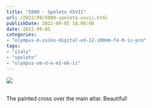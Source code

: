 ```yaml
---
title: "5800 - Spoleto XXVII"
url: /2022/09/5800-spoleto-xxvii.html
publishDate: 2022-09-05 18:00:00
date: 2022-09-05
categories:
- "olympus-m-zuiko-digital-ed-12-100mm-f4-0-is-pro"
tags:
- "italy"
- "spoleto"
- "olympus-om-d-e-m1-mk-ii"
---
```

<div class="container">
<div class="center"><a target="_blank" href="https://d25zfm9zpd7gm5.cloudfront.net/1200x1200/2019/20190906_152417_lr.jpg"><img class="webfeedsFeaturedVisual" src="https://d25zfm9zpd7gm5.cloudfront.net/0600x0600/2019/20190906_152417_lr.jpg" /></a></div>
</div>
<br />

The painted cross over the main altar. Beautiful!

